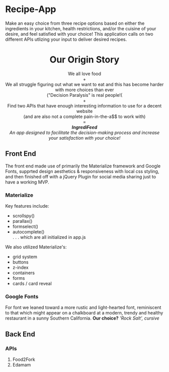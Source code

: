# Recipe-App
Make an easy choice from three recipe options based on either the ingredients in your kitchen, health restrictions, and/or the cuisine of your desire, and feel satisfied with your choice! This application calls on two different APIs utlizing your input to deliver desired recipes.

<h1 align="center">Our Origin Story</h1>
<p align="center">We all love food</br>
+ </br>
We all struggle figuring out what we want to eat and this has become harder with more choices than ever</br>
("Decision Paralysis" is real people!(</br>
+</br>
Find two APIs that have enough interesting information to use for a decent website </br>(and are also not a complete pain-in-the-a$$ to work with)</br>
=</br>
<em><strong>IngrediFeed</strong></em></br> 
<em>An app designed to facilitate the decision-making process and increase your satisfaction with your choice!</em></br>
</p>

## Front End
The front end made use of primarily the Materialize framework and Google Fonts, supprted design aesthetics & responsiveness with local css styling, and then finished off with a jQuery Plugin for social media sharing just to have a working MVP.

### Materialize
Key features include:
- scrollspy() 
- parallax() 
- formselect()
- autocomplete() </br>
. . . which are all initialized in app.js

We also utilized Materialize's:
- grid system
- buttons
- z-index
- containers
- forms
- cards / card reveal

### Google Fonts
For font we leaned toward a more rustic and light-hearted font, reminiscent to that which might appear on a chalkboard at a modern, trendy and healthy restaurant in a sunny Southern California. <strong>Our choice?</strong> <em>'Rock Salt', cursive</em> 

## Back End
### APIs
1. Food2Fork
2. Edamam

